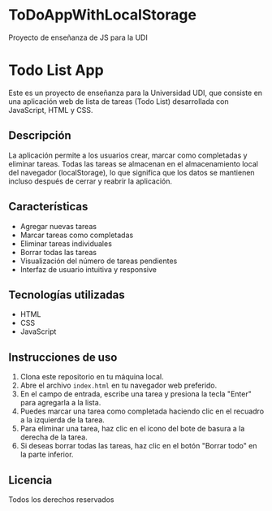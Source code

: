 # ToDoAppWithLocalStorage
Proyecto de enseñanza de JS para la UDI

# Todo List App

Este es un proyecto de enseñanza para la Universidad UDI, que consiste en una aplicación web de lista de tareas (Todo List) desarrollada con JavaScript, HTML y CSS.

## Descripción

La aplicación permite a los usuarios crear, marcar como completadas y eliminar tareas. Todas las tareas se almacenan en el almacenamiento local del navegador (localStorage), lo que significa que los datos se mantienen incluso después de cerrar y reabrir la aplicación.

## Características

- Agregar nuevas tareas
- Marcar tareas como completadas
- Eliminar tareas individuales
- Borrar todas las tareas
- Visualización del número de tareas pendientes
- Interfaz de usuario intuitiva y responsive

## Tecnologías utilizadas

- HTML
- CSS
- JavaScript

## Instrucciones de uso

1. Clona este repositorio en tu máquina local.
2. Abre el archivo `index.html` en tu navegador web preferido.
3. En el campo de entrada, escribe una tarea y presiona la tecla "Enter" para agregarla a la lista.
4. Puedes marcar una tarea como completada haciendo clic en el recuadro a la izquierda de la tarea.
5. Para eliminar una tarea, haz clic en el icono del bote de basura a la derecha de la tarea.
6. Si deseas borrar todas las tareas, haz clic en el botón "Borrar todo" en la parte inferior.


## Licencia

Todos los derechos reservados